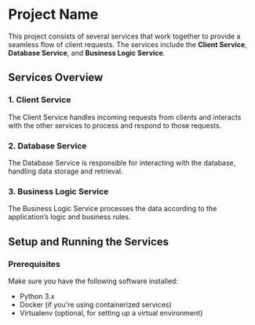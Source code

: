 # Project Name

This project consists of several services that work together to provide a seamless flow of client requests. The services include the **Client Service**, **Database Service**, and **Business Logic Service**.

## Services Overview

### 1. **Client Service**
The Client Service handles incoming requests from clients and interacts with the other services to process and respond to those requests.

### 2. **Database Service**
The Database Service is responsible for interacting with the database, handling data storage and retrieval.

### 3. **Business Logic Service**
The Business Logic Service processes the data according to the application’s logic and business rules.

## Setup and Running the Services

### Prerequisites
Make sure you have the following software installed:

- Python 3.x
- Docker (if you're using containerized services)
- Virtualenv (optional, for setting up a virtual environment)


